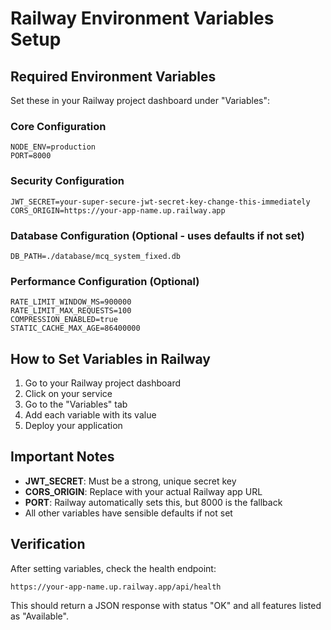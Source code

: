 # Railway Environment Variables Setup

## Required Environment Variables

Set these in your Railway project dashboard under "Variables":

### Core Configuration
```env
NODE_ENV=production
PORT=8000
```

### Security Configuration
```env
JWT_SECRET=your-super-secure-jwt-secret-key-change-this-immediately
CORS_ORIGIN=https://your-app-name.up.railway.app
```

### Database Configuration (Optional - uses defaults if not set)
```env
DB_PATH=./database/mcq_system_fixed.db
```

### Performance Configuration (Optional)
```env
RATE_LIMIT_WINDOW_MS=900000
RATE_LIMIT_MAX_REQUESTS=100
COMPRESSION_ENABLED=true
STATIC_CACHE_MAX_AGE=86400000
```

## How to Set Variables in Railway

1. Go to your Railway project dashboard
2. Click on your service
3. Go to the "Variables" tab
4. Add each variable with its value
5. Deploy your application

## Important Notes

- **JWT_SECRET**: Must be a strong, unique secret key
- **CORS_ORIGIN**: Replace with your actual Railway app URL
- **PORT**: Railway automatically sets this, but 8000 is the fallback
- All other variables have sensible defaults if not set

## Verification

After setting variables, check the health endpoint:
```
https://your-app-name.up.railway.app/api/health
```

This should return a JSON response with status "OK" and all features listed as "Available".